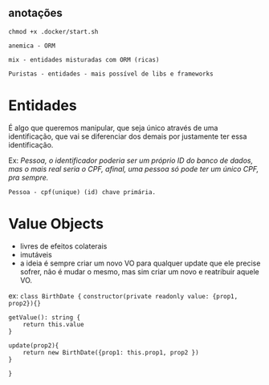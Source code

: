 
## anotações
<!-- Rodar o comando para permissão de leitura e o docker conseguir ter acesso -->
`chmod +x .docker/start.sh`

<!-- não é interessante usar anemica -->
`anemica - ORM`

`mix - entidades misturadas com ORM (ricas)`
<!-- trabalharemos com a forma purista -->
`Puristas - entidades - mais possível de libs e frameworks`

# Entidades
É algo que queremos manipular, que seja único através de uma identificação, que vai se diferenciar dos demais por justamente ter essa identificação.

Ex:
*Pessoa, o identificador poderia ser um próprio ID do banco de dados, mas o mais real seria o CPF, afinal, uma pessoa só pode ter um único CPF, pra sempre.*

`Pessoa - cpf(unique) (id) chave primária.`


# Value Objects
- livres de efeitos colaterais
- imutáveis
- a ideia é sempre criar um novo VO para qualquer update que ele precise sofrer, não é mudar o mesmo, mas sim criar um novo e reatribuir aquele VO.

ex:
`class BirthDate {`
    `constructor(private readonly value: {prop1, prop2}){}`

    getValue(): string {
        return this.value
    }

    update(prop2){
        return new BirthDate({prop1: this.prop1, prop2 })
    }
`}`